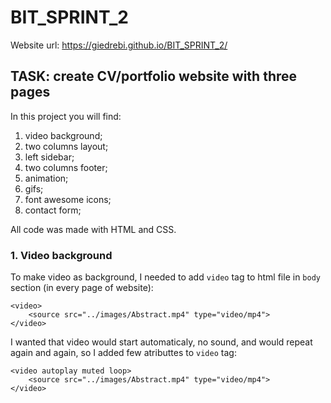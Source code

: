 # BIT_SPRINT_2

Website url: https://giedrebi.github.io/BIT_SPRINT_2/ 

## TASK: create CV/portfolio website with three pages

In this project you will find:
1. video background;
2. two columns layout;
3. left sidebar;
4. two columns footer;
5. animation;
6. gifs;
7. font awesome icons;
8. contact form;

All code was made with HTML and CSS.

### 1. Video background

To make video as background, I needed to add `video` tag to html file in `body` section (in every page of website):
```
<video>
    <source src="../images/Abstract.mp4" type="video/mp4">
</video>
```
I wanted that video would start automaticaly, no sound, and would repeat again and again, so I added few atributtes to `video` tag:
```
<video autoplay muted loop>
    <source src="../images/Abstract.mp4" type="video/mp4">
</video>
```